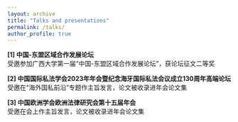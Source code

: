 ```yaml
---
layout: archive
title: "Talks and presentations"
permalink: /talks/
author_profile: true
---
```

**[1] 中国-东盟区域合作发展论坛**<br/>
受邀参加广西大学第一届“中国-东盟区域合作发展论坛”，获论坛征文二等奖<br/>

**[2] 中国国际私法学会2023年年会暨纪念海牙国际私法会议成立130周年高端论坛**<br/>
受邀在“海外国私前沿”专题作主旨发言，论文被收录进年会论文集<br/>

**[3] 中国欧洲学会欧洲法律研究会第十五届年会**<br/>
受邀在会上作主旨发言，论文被收录进年会论文集<br/>

